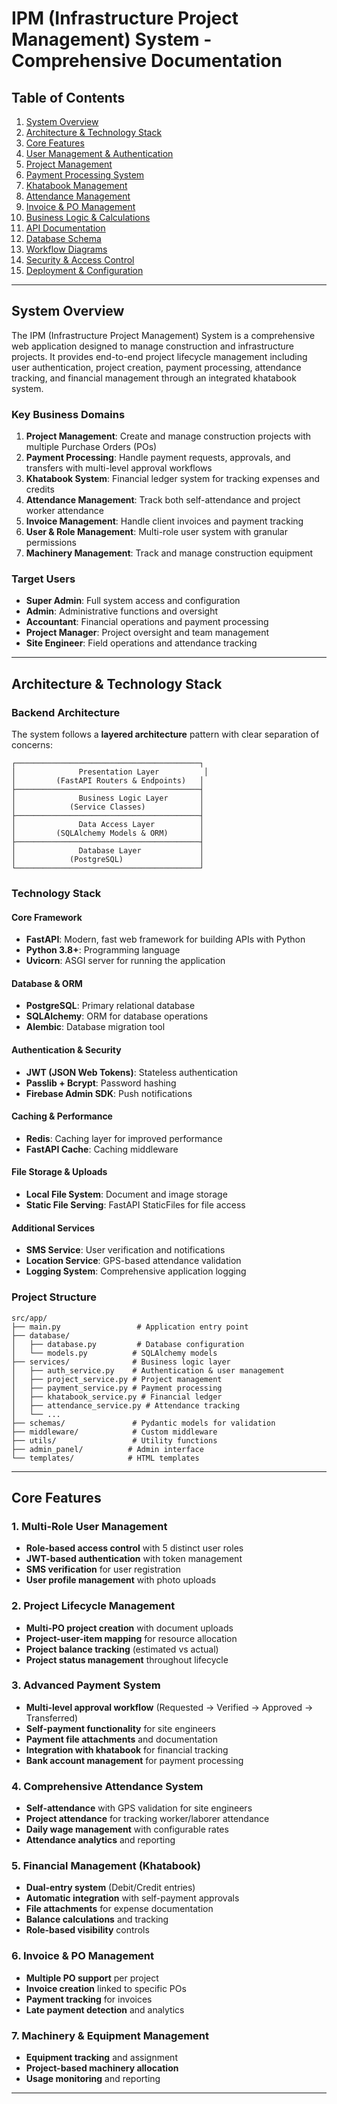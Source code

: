 # IPM (Infrastructure Project Management) System - Comprehensive Documentation

## Table of Contents

1. [System Overview](#system-overview)
2. [Architecture & Technology Stack](#architecture--technology-stack)
3. [Core Features](#core-features)
4. [User Management & Authentication](#user-management--authentication)
5. [Project Management](#project-management)
6. [Payment Processing System](#payment-processing-system)
7. [Khatabook Management](#khatabook-management)
8. [Attendance Management](#attendance-management)
9. [Invoice & PO Management](#invoice--po-management)
10. [Business Logic & Calculations](#business-logic--calculations)
11. [API Documentation](#api-documentation)
12. [Database Schema](#database-schema)
13. [Workflow Diagrams](#workflow-diagrams)
14. [Security & Access Control](#security--access-control)
15. [Deployment & Configuration](#deployment--configuration)

---

## System Overview

The IPM (Infrastructure Project Management) System is a comprehensive web application designed to manage construction and infrastructure projects. It provides end-to-end project lifecycle management including user authentication, project creation, payment processing, attendance tracking, and financial management through an integrated khatabook system.

### Key Business Domains

1. **Project Management**: Create and manage construction projects with multiple Purchase Orders (POs)
2. **Payment Processing**: Handle payment requests, approvals, and transfers with multi-level approval workflows
3. **Khatabook System**: Financial ledger system for tracking expenses and credits
4. **Attendance Management**: Track both self-attendance and project worker attendance
5. **Invoice Management**: Handle client invoices and payment tracking
6. **User & Role Management**: Multi-role user system with granular permissions
7. **Machinery Management**: Track and manage construction equipment

### Target Users

- **Super Admin**: Full system access and configuration
- **Admin**: Administrative functions and oversight
- **Accountant**: Financial operations and payment processing
- **Project Manager**: Project oversight and team management
- **Site Engineer**: Field operations and attendance tracking

---

## Architecture & Technology Stack

### Backend Architecture

The system follows a **layered architecture** pattern with clear separation of concerns:

```
┌─────────────────────────────────────────┐
│              Presentation Layer          │
│         (FastAPI Routers & Endpoints)   │
├─────────────────────────────────────────┤
│              Business Logic Layer       │
│            (Service Classes)            │
├─────────────────────────────────────────┤
│              Data Access Layer          │
│         (SQLAlchemy Models & ORM)       │
├─────────────────────────────────────────┤
│              Database Layer             │
│            (PostgreSQL)                 │
└─────────────────────────────────────────┘
```

### Technology Stack

#### Core Framework
- **FastAPI**: Modern, fast web framework for building APIs with Python
- **Python 3.8+**: Programming language
- **Uvicorn**: ASGI server for running the application

#### Database & ORM
- **PostgreSQL**: Primary relational database
- **SQLAlchemy**: ORM for database operations
- **Alembic**: Database migration tool

#### Authentication & Security
- **JWT (JSON Web Tokens)**: Stateless authentication
- **Passlib + Bcrypt**: Password hashing
- **Firebase Admin SDK**: Push notifications

#### Caching & Performance
- **Redis**: Caching layer for improved performance
- **FastAPI Cache**: Caching middleware

#### File Storage & Uploads
- **Local File System**: Document and image storage
- **Static File Serving**: FastAPI StaticFiles for file access

#### Additional Services
- **SMS Service**: User verification and notifications
- **Location Service**: GPS-based attendance validation
- **Logging System**: Comprehensive application logging

### Project Structure

```
src/app/
├── main.py                 # Application entry point
├── database/
│   ├── database.py         # Database configuration
│   └── models.py          # SQLAlchemy models
├── services/              # Business logic layer
│   ├── auth_service.py    # Authentication & user management
│   ├── project_service.py # Project management
│   ├── payment_service.py # Payment processing
│   ├── khatabook_service.py # Financial ledger
│   ├── attendance_service.py # Attendance tracking
│   └── ...
├── schemas/               # Pydantic models for validation
├── middleware/            # Custom middleware
├── utils/                 # Utility functions
├── admin_panel/          # Admin interface
└── templates/            # HTML templates
```

---

## Core Features

### 1. Multi-Role User Management
- **Role-based access control** with 5 distinct user roles
- **JWT-based authentication** with token management
- **SMS verification** for user registration
- **User profile management** with photo uploads

### 2. Project Lifecycle Management
- **Multi-PO project creation** with document uploads
- **Project-user-item mapping** for resource allocation
- **Project balance tracking** (estimated vs actual)
- **Project status management** throughout lifecycle

### 3. Advanced Payment System
- **Multi-level approval workflow** (Requested → Verified → Approved → Transferred)
- **Self-payment functionality** for site engineers
- **Payment file attachments** and documentation
- **Integration with khatabook** for financial tracking
- **Bank account management** for payment processing

### 4. Comprehensive Attendance System
- **Self-attendance** with GPS validation for site engineers
- **Project attendance** for tracking worker/laborer attendance
- **Daily wage management** with configurable rates
- **Attendance analytics** and reporting

### 5. Financial Management (Khatabook)
- **Dual-entry system** (Debit/Credit entries)
- **Automatic integration** with self-payment approvals
- **File attachments** for expense documentation
- **Balance calculations** and tracking
- **Role-based visibility** controls

### 6. Invoice & PO Management
- **Multiple PO support** per project
- **Invoice creation** linked to specific POs
- **Payment tracking** for invoices
- **Late payment detection** and analytics

### 7. Machinery & Equipment Management
- **Equipment tracking** and assignment
- **Project-based machinery allocation**
- **Usage monitoring** and reporting

---
